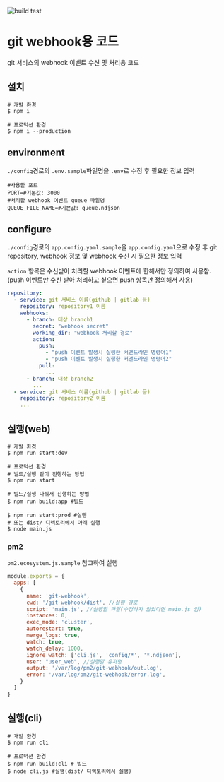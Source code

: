 ![build test](https://github.com/mousou85/git-webhook/actions/workflows/build-test.yml/badge.svg)

# git webhook용 코드
git 서비스의 webhook 이벤트 수신 및 처리용 코드

## 설치
```shell
# 개발 환경
$ npm i

# 프로덕션 환경
$ npm i --production
```

## environment
`./config`경로의 `.env.sample`파일명을 `.env`로 수정 후 필요한 정보 입력
```dotenv
#사용할 포트
PORT=#기본값: 3000
#처리할 webhook 이벤트 queue 파일명
QUEUE_FILE_NAME=#기본값: queue.ndjson
```

## configure
`./config`경로의 `app.config.yaml.sample`을 `app.config.yaml`으로 수정 후 git repository, webhook 정보 및 webhook 수신 시 필요한 정보 입력

`action` 항목은 수신받아 처리할 webhook 이벤트에 한해서만 정의하여 사용함.  
(push 이벤트만 수신 받아 처리하고 싶으면 push 항목만 정의해서 사용)

```yaml
repository:
  - service: git 서비스 이름(github | gitlab 등)
    repository: repository1 이름
    webhooks:
      - branch: 대상 branch1
        secret: "webhook secret"
        working_dir: "webhook 처리할 경로"
        action:
          push:
            - "push 이벤트 발생시 실행한 커맨드라인 명령어1"
            - "push 이벤트 발생시 실행한 커맨드라인 명령어2"
          pull:
            ...
      - branch: 대상 branch2
        ...
  - service: git 서비스 이름(github | gitlab 등)
    repository: repository2 이름
    ...
```

## 실행(web)
```shell
# 개발 환경
$ npm run start:dev

# 프로덕션 환경
# 빌드/실행 같이 진행하는 방법
$ npm run start

# 빌드/실행 나눠서 진행하는 방법
$ npm run build:app #빌드

$ npm run start:prod #실행
# 또는 dist/ 디렉토리에서 아래 실행
$ node main.js
```

### pm2
`pm2.ecosystem.js.sample` 참고하여 실행
```js
module.exports = {
  apps: [
    {
      name: 'git-webhook',
      cwd: '/git-webhook/dist', //실행 경로
      script: 'main.js', //실행할 파일(수정하지 않았다면 main.js 임)
      instances: 0,
      exec_mode: 'cluster',
      autorestart: true,
      merge_logs: true,
      watch: true,
      watch_delay: 1000,
      ignore_watch: ['cli.js', 'config/*', '*.ndjson'],
      user: "user_web", //실행할 유저명
      output: '/var/log/pm2/git-webhook/out.log',
      error: '/var/log/pm2/git-webhook/error.log',
    }
  ]
}
```

## 실행(cli)
```shell
# 개발 환경
$ npm run cli

# 프로덕션 환경
$ npm run build:cli # 빌드 
$ node cli.js #실행(dist/ 디렉토리에서 실행)
```
